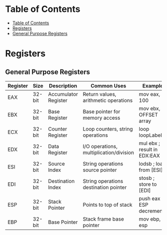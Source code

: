 # Table of Contents
  - [Table of Contents](#table-of-contents)
  - [Registers](#registers)
  -   [General Purpose Registers](#general-purpose-registers)





# Registers
## General Purpose Registers
| Register | Size | Description | Common Uses | Example |
| -------- | ------- | ------- | ------- | ------- |
| EAX  |  32-bit  |  Accumulator Register  |  Return values, arithmetic operations  |  mov eax, 100  |
| EBX  |  32-bit  |  Base Register  |  Base pointer for memory access  |  mov ebx, OFFSET array  |
| ECX  |  32-bit  |  Counter Register  |  Loop counters, string operations  |  loop loopLabel  |
| EDX  |  32-bit  |  Data Register  |  I/O operations, multiplication/division  |  mul ebx ; result in EDX:EAX  |
| ESI  |  32-bit  |  Source Index  |  	String operations source pointer  |  lodsb ; load from [ESI]  |
| EDI  |  32-bit  |  Destination Index  |  String operations destination pointer  |  stosb ; store to [EDI]  |
| ESP  |  32-bit  |  Stack Pointer  |  Points to top of stack  |  push eax ; ESP decrements  |
| EBP  |  32-bit  |  Base Pointer  |  Stack frame base pointer  |  mov ebp, esp  |

